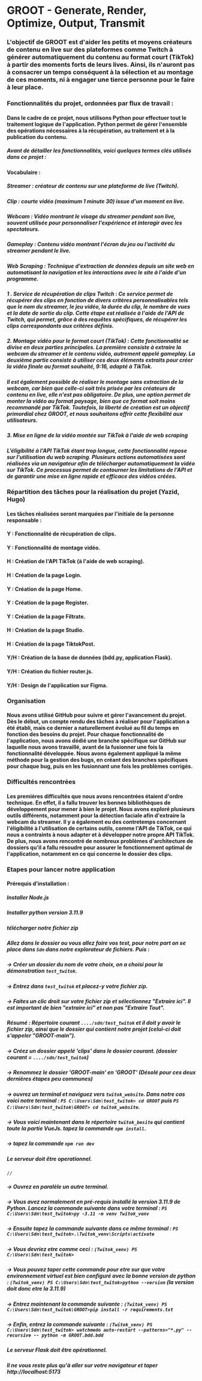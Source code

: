 # GROOT - Generate, Render, Optimize, Output, Transmit

### L'objectif de GROOT est d'aider les petits et moyens créateurs de contenu en live sur des plateformes comme Twitch à générer automatiquement du contenu au format court (TikTok) à partir des moments forts de leurs lives. Ainsi, ils n'auront pas à consacrer un temps conséquent à la sélection et au montage de ces moments, ni à engager une tierce personne pour le faire à leur place.


### Fonctionnalités du projet, ordonnées par flux de travail :

#### Dans le cadre de ce projet, nous utilisons Python pour effectuer tout le traitement logique de l'application. Python permet de gérer l'ensemble des opérations nécessaires à la récupération, au traitement et à la publication du contenu.

##### Avant de détailler les fonctionnalités, voici quelques termes clés utilisés dans ce projet :

#### Vocabulaire :

##### Streamer : créateur de contenu sur une plateforme de live (Twitch).
##### Clip : courte vidéo (maximum 1 minute 30) issue d'un moment en live.
##### Webcam : Vidéo montrant le visage du streamer pendant son live, souvent utilisée pour personnaliser l'expérience et interagir avec les spectateurs.
##### Gameplay : Contenu vidéo montrant l'écran du jeu ou l'activité du streamer pendant le live.
##### Web Scraping : Technique d'extraction de données depuis un site web en automatisant la navigation et les interactions avec le site à l'aide d'un programme.


##### 1 . Service de récupération de clips Twitch : Ce service permet de récupérer des clips en fonction de divers critères personnalisables tels que le nom du streamer, le jeu vidéo, la durée du clip, le nombre de vues et la date de sortie du clip. Cette étape est réalisée à l'aide de l'API de Twitch, qui permet, grâce à des requêtes spécifiques, de récupérer les clips correspondants aux critères définis.

##### 2. Montage vidéo pour le format court (TikTok) : Cette fonctionnalité se divise en deux parties principales. La première consiste à extraire la webcam du streamer et le contenu vidéo, autrement appelé gameplay. La deuxième partie consiste à utiliser ces deux éléments extraits pour créer la vidéo finale au format souhaité, 9:16, adapté à TikTok.

##### Il est également possible de réaliser le montage sans extraction de la webcam, car bien que celle-ci soit très prisée par les créateurs de contenu en live, elle n'est pas obligatoire. De plus, une option permet de monter la vidéo au format paysage, bien que ce format soit moins recommandé par TikTok. Toutefois, la liberté de création est un objectif primordial chez GROOT, et nous souhaitons offrir cette flexibilité aux utilisateurs.

##### 3. Mise en ligne de la vidéo montée sur TikTok à l'aide de web scraping
##### L'éligibilité à l'API TikTok étant trop longue, cette fonctionnalité repose sur l'utilisation du web scraping. Plusieurs actions automatisées sont réalisées via un navigateur afin de télécharger automatiquement la vidéo sur TikTok. Ce processus permet de contourner les limitations de l'API et de garantir une mise en ligne rapide et efficace des vidéos créées.


### Répartition des tâches pour la réalisation du projet (Yazid, Hugo)
#### Les tâches réalisées seront marquées par l'initiale de la personne responsable :

#### Y : Fonctionnalité de récupération de clips.
#### Y : Fonctionnalité de montage vidéo.
#### H : Création de l'API TikTok (à l'aide de web scraping).
#### H : Création de la page Login.
#### Y : Création de la page Home.
#### Y : Création de la page Register.
#### Y : Création de la page Filtrate.
#### H : Création de la page Studio.
#### H : Création de la page TiktokPost.
#### Y/H : Création de la base de données (bdd.py, application Flask).
#### Y/H : Création du fichier router.js.
#### Y/H : Design de l'application sur Figma.


### Organisation
#### Nous avons utilisé GitHub pour suivre et gérer l'avancement du projet. Dès le début, un compte rendu des tâches à réaliser pour l'application a été établi, mais ce dernier a naturellement évolué au fil du temps en fonction des besoins du projet. Pour chaque fonctionnalité de l'application, nous avons dédié une branche spécifique sur GitHub sur laquelle nous avons travaillé, avant de la fusionner une fois la fonctionnalité développée. Nous avons également appliqué la même méthode pour la gestion des bugs, en créant des branches spécifiques pour chaque bug, puis en les fusionnant une fois les problèmes corrigés.

### Difficultés rencontrées
#### Les premières difficultés que nous avons rencontrées étaient d'ordre technique. En effet, il a fallu trouver les bonnes bibliothèques de développement pour mener à bien le projet. Nous avons exploré plusieurs outils différents, notamment pour la détection faciale afin d'extraire la webcam du streamer. Il y a également eu des contretemps concernant l'éligibilité à l'utilisation de certains outils, comme l'API de TikTok, ce qui nous a contraints à nous adapter et à développer notre propre API TikTok. De plus, nous avons rencontré de nombreux problèmes d'architecture de dossiers qu'il a fallu résoudre pour assurer le fonctionnement optimal de l'application, notamment en ce qui concerne le dossier des clips.

### Etapes pour lancer notre application 

#### Prérequis d'installation : 
##### Installer Node.js
##### Installer python version 3.11.9

##### télécharger notre fichier zip 
##### Allez dans le dossier ou vous allez faire vos test, pour notre part on se place dans `Sdn` dans notre explorateur de fichiers. Puis : 
   ##### -> Créer un dossier du nom de votre choix, on a choisi pour la démonstration `test_twitok`. 
   ##### -> Entrez dans `test_twitok` et placez-y votre fichier zip. 
   ##### -> Faites un clic droit sur votre fichier zip et sélectionnez "Extraire ici". Il est important de bien "extraire ici" et non pas "Extraire Tout". 
   ##### <i> Résumé : Répertoire courant `..../sdn/test_twitok` et il doit y avoir le fichier zip, ainsi que le dossier qui contient notre projet (celui-ci doit s'appeler "GROOT-main"). </i> 
   ##### -> Créez un dossier appelé 'clips' dans le dossier courant. (dossier courant = `..../sdn/test_twitok`)
   ##### -> Renommez le dossier 'GROOT-main' en 'GROOT' (Désolé pour ces deux dernières étapes peu communes)
   ##### -> ouvrez un terminal et naviguez vers `twitok_website`. Dans notre cas voici notre terminal : `PS C:\Users\Sdn\test_twitok> cd GROOT` puis `PS C:\Users\Sdn\test_twitok\GROOT> cd twitok_website`.
   ##### -> Vous voici maintenant dans le répertoire `twitok_besite` qui contient toute la partie VueJs. tapez la commande `npm install`. 
   ##### -> tapez la commande `npm run dev`
   ##### Le serveur doit être operationnel.
    //
   ##### -> Ouvrez en paralèle un autre terminal. 
   ##### -> Vous avez normalement en pré-requis installé la version 3.11.9 de Python. Lancez la commande suivante dans votre terminal : `PS C:\Users\Sdn\test_twitok>py -3.11 -m venv Twitok_venv` 
   ##### -> Ensuite tapez la commande suivante dans ce même terminal : `PS C:\Users\Sdn\test_twitok>.\Twitok_venv\Scripts\activate`
   ##### -> Vous devriez etre comme ceci : `(Twitok_venv) PS C:\Users\Sdn\test_twitok>` 
   ##### -> Vous pouvez taper cette commande pour etre sur que votre environnement virtuel est bien configuré avec la bonne version de python : `(Twitok_venv) PS C:\Users\Sdn\test_twitok>python --version` (la version doit donc etre la 3.11.9)
   ##### -> Entrez maintenant la commande suivante : `(Twitok_venv) PS C:\Users\Sdn\test_twitok\GROOT>pip install -r requirements.txt`
   ##### -> Enfin, entrez la commande suivante : `(Twitok_venv) PS C:\Users\Sdn\test_twitok> watchmedo auto-restart --patterns="*.py" --recursive -- python -m GROOT.bdd.bdd`
   ##### Le serveur Flask doit être opérationnel. 
    
   ##### Il ne vous reste plus qu'à aller sur votre navigateur et taper http://localhost:5173 






